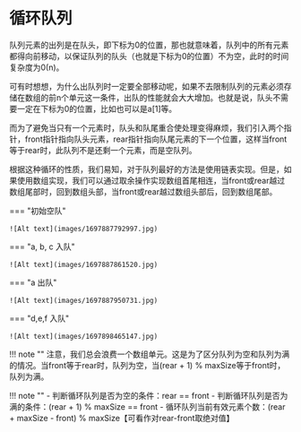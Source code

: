 # 循环队列

队列元素的出列是在队头，即下标为0的位置，那也就意味着，队列中的所有元素都得向前移动，以保证队列的队头（也就是下标为0的位置）不为空，此时的时间复杂度为0(n)。

可有时想想，为什么出队列时一定要全部移动呢，如果不去限制队列的元素必须存储在数组的前n个单元这一条件，出队的性能就会大大增加。也就是说，队头不需要一定在下标为0的位置，比如也可以是a[1]等。

而为了避免当只有一个元素时，队头和队尾重合使处理变得麻烦，我们引入两个指针，front指针指向队头元素，rear指针指向队尾元素的下一个位置，这样当front等于rear时，此队列不是还剩一个元素，而是空队列。

根据这种循环的性质，我们易知，对于队列最好的方法是使用链表实现。但是，如果使用数组实现，我们可以通过取余操作实现数组首尾相连，当front或rear越过数组尾部时，回到数组头部，当front或rear越过数组头部后，回到数组尾部。

=== "初始空队"

    ![Alt text](images/1697887792997.jpg)

=== "a, b, c 入队"

    ![Alt text](images/1697887861520.jpg)

=== "a 出队"

    ![Alt text](images/1697887950731.jpg)

=== "d,e,f 入队"

    ![Alt text](images/1697898465147.jpg)

!!! note ""
    注意，我们总会浪费一个数组单元。这是为了区分队列为空和队列为满的情况。当front等于rear时，队列为空，当(rear + 1) % maxSize等于front时，队列为满。

!!! note ""
    - 判断循环队列是否为空的条件：rear == front
    - 判断循环队列是否为满的条件：(rear + 1) % maxSize == front
    - 循环队列当前有效元素个数：(rear + maxSize - front) % maxSize【可看作对rear-front取绝对值】